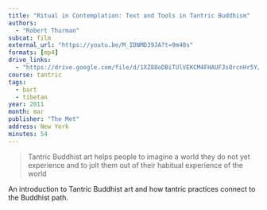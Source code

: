 ```yaml
---
title: "Ritual in Contemplation: Text and Tools in Tantric Buddhism"
authors:
  - "Robert Thurman"
subcat: film
external_url: "https://youtu.be/M_IDNMD39JA?t=9m40s"
formats: [mp4]
drive_links:
  - "https://drive.google.com/file/d/1XZ88oDBiTUlVEKCM4FHAUFJsOrcnHr5Y/view?usp=drivesdk"
course: tantric
tags:
  - bart
  - tibetan
year: 2011
month: mar
publisher: "The Met"
address: New York
minutes: 54
---
```


> Tantric Buddhist art helps people to imagine a world they do not yet experience and to jolt them out of their habitual experience of the world

An introduction to Tantric Buddhist art and how tantric practices connect to the Buddhist path.
